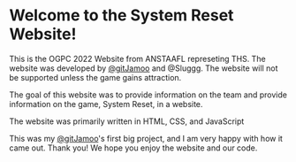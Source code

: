 # Welcome to the System Reset Website!

This is the OGPC 2022 Website from ANSTAAFL represeting THS. The website was developed by [@gitJamoo](https://github.com/gitJamoo) and @Sluggg. The website will not be supported unless the game gains attraction. 

The goal of this website was to provide information on the team and provide information on the game, System Reset, in a website.

The website was primarily written in HTML, CSS, and JavaScript

This was my [@gitJamoo](https://github.com/gitJamoo)'s first big project, and I am very happy with how it came out. Thank you! We hope you enjoy the website and our code.
